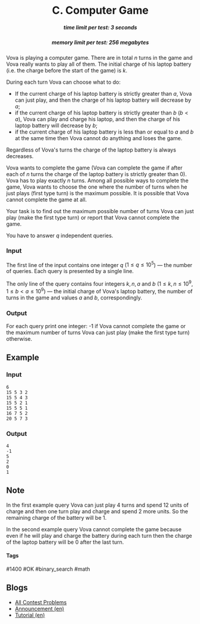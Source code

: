 <h1 style='text-align: center;'> C. Computer Game</h1>

<h5 style='text-align: center;'>time limit per test: 3 seconds</h5>
<h5 style='text-align: center;'>memory limit per test: 256 megabytes</h5>

Vova is playing a computer game. There are in total $n$ turns in the game and Vova really wants to play all of them. The initial charge of his laptop battery (i.e. the charge before the start of the game) is $k$.

During each turn Vova can choose what to do: 

* If the current charge of his laptop battery is strictly greater than $a$, Vova can just play, and then the charge of his laptop battery will decrease by $a$;
* if the current charge of his laptop battery is strictly greater than $b$ ($b<a$), Vova can play and charge his laptop, and then the charge of his laptop battery will decrease by $b$;
* if the current charge of his laptop battery is less than or equal to $a$ and $b$ at the same time then Vova cannot do anything and loses the game.

Regardless of Vova's turns the charge of the laptop battery is always decreases.

Vova wants to complete the game (Vova can complete the game if after each of $n$ turns the charge of the laptop battery is strictly greater than $0$). Vova has to play exactly $n$ turns. Among all possible ways to complete the game, Vova wants to choose the one where the number of turns when he just plays (first type turn) is the maximum possible. It is possible that Vova cannot complete the game at all.

Your task is to find out the maximum possible number of turns Vova can just play (make the first type turn) or report that Vova cannot complete the game.

You have to answer $q$ independent queries.

### Input

The first line of the input contains one integer $q$ ($1 \le q \le 10^5$) — the number of queries. Each query is presented by a single line.

The only line of the query contains four integers $k, n, a$ and $b$ ($1 \le k, n \le 10^9, 1 \le b < a \le 10^9$) — the initial charge of Vova's laptop battery, the number of turns in the game and values $a$ and $b$, correspondingly.

### Output

For each query print one integer: -1 if Vova cannot complete the game or the maximum number of turns Vova can just play (make the first type turn) otherwise.

## Example

### Input


```text
6
15 5 3 2
15 5 4 3
15 5 2 1
15 5 5 1
16 7 5 2
20 5 7 3
```
### Output


```text
4
-1
5
2
0
1
```
## Note

In the first example query Vova can just play $4$ turns and spend $12$ units of charge and then one turn play and charge and spend $2$ more units. So the remaining charge of the battery will be $1$.

In the second example query Vova cannot complete the game because even if he will play and charge the battery during each turn then the charge of the laptop battery will be $0$ after the last turn.



#### Tags 

#1400 #OK #binary_search #math 

## Blogs
- [All Contest Problems](../Codeforces_Round_570_(Div._3).md)
- [Announcement (en)](../blogs/Announcement_(en).md)
- [Tutorial (en)](../blogs/Tutorial_(en).md)
